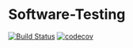 # Software-Testing

[![Build Status](https://travis-ci.com/ss8651twtw/Software-Testing.svg?token=whPbpDVTyj5phnMnnB8V&branch=master)](https://travis-ci.com/ss8651twtw/Software-Testing)
[![codecov](https://codecov.io/gh/ss8651twtw/Software-Testing/branch/master/graph/badge.svg?token=BguS2XNj7k)](https://codecov.io/gh/ss8651twtw/Software-Testing)
